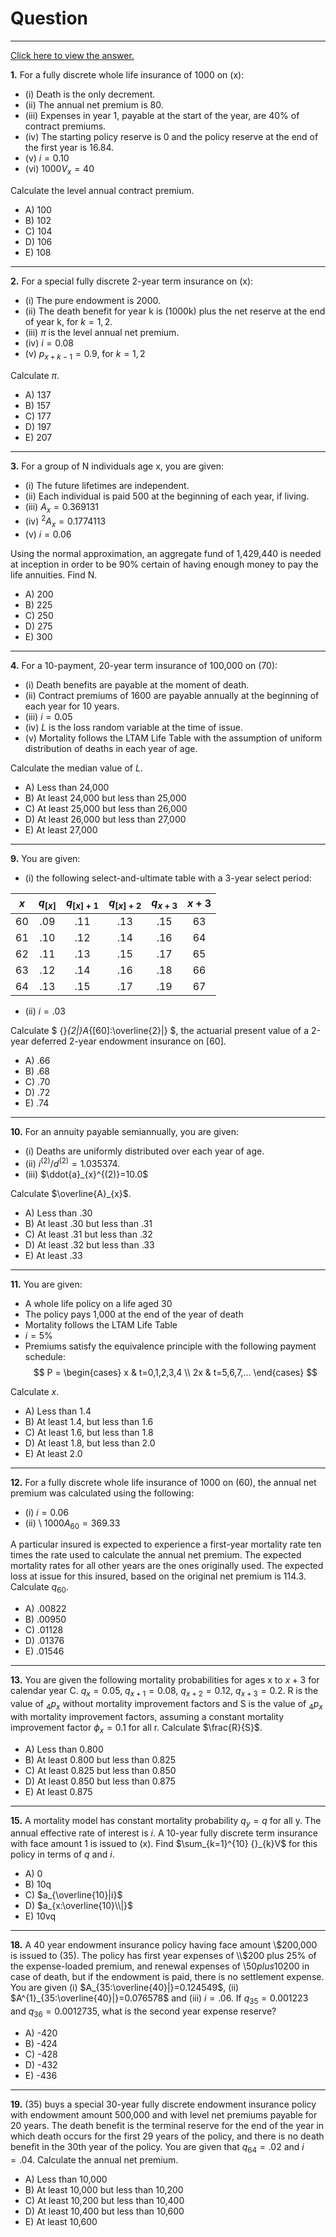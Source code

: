 # Question
---

[Click here to view the answer.](solution.md)

**1.** For a fully discrete whole life insurance of 1000 on (x):

- (i) Death is the only decrement.
- (ii) The annual net premium is 80.
- (iii) Expenses in year 1, payable at the start of the year, are 40% of contract premiums.
- (iv) The starting policy reserve is 0 and the policy reserve at the end of the first year is 16.84.
- (v) $i=0.10$
- (vi) $1000V_{x}=40$



Calculate the level annual contract premium.

- A) 100
- B) 102
- C) 104
- D) 106
- E) 108

---

**2.** For a special fully discrete 2-year term insurance on (x):

- (i) The pure endowment is 2000.
- (ii) The death benefit for year k is (1000k) plus the net reserve at the end of year k, for $k=1,2$.
- (iii) $\pi$ is the level annual net premium.
- (iv) $i=0.08$
- (v) $p_{x+k-1}=0.9$, for $k=1,2$

Calculate $\pi$.

- A) 137
- B) 157
- C) 177
- D) 197
- E) 207

---

**3.** For a group of N individuals age x, you are given:

- (i) The future lifetimes are independent.
- (ii) Each individual is paid 500 at the beginning of each year, if living.
- (iii) $A_{x}=0.369131$
- (iv) ${}^2A_{x} = 0.1774113$
- (v) $i=0.06$

Using the normal approximation, an aggregate fund of 1,429,440 is needed at inception in order to be 90% certain of having enough money to pay the life annuities. Find N.

- A) 200
- B) 225
- C) 250
- D) 275
- E) 300

---

**4.** For a 10-payment, 20-year term insurance of 100,000 on (70):

- (i) Death benefits are payable at the moment of death.
- (ii) Contract premiums of 1600 are payable annually at the beginning of each year for 10 years.
- (iii) $i=0.05$
- (iv) $L$ is the loss random variable at the time of issue.
- (v) Mortality follows the LTAM Life Table with the assumption of uniform distribution of deaths in each year of age.

Calculate the median value of $L$.

- A) Less than 24,000
- B) At least 24,000 but less than 25,000
- C) At least 25,000 but less than 26,000
- D) At least 26,000 but less than 27,000
- E) At least 27,000

---

**9.** You are given:

- (i) the following select-and-ultimate table with a 3-year select period:

| $x$ | $q_{[x]}$ | $q_{[x]+1}$ | $q_{[x]+2}$ | $q_{x+3}$ | $x+3$ |
|:---:|:---------:|:-----------:|:-----------:|:---------:|:-----:|
| 60  | .09       | .11         | .13         | .15       | 63    |
| 61  | .10       | .12         | .14         | .16       | 64    |
| 62  | .11       | .13         | .15         | .17       | 65    |
| 63  | .12       | .14         | .16         | .18       | 66    |
| 64  | .13       | .15         | .17         | .19       | 67    |

- (ii) $i=.03$

Calculate $ {}_{2|}A_{[60]:\overline{2}|} $, the actuarial present value of a 2-year deferred 2-year endowment insurance on [60].


- A) .66
- B) .68
- C) .70
- D) .72
- E) .74

---

**10.** For an annuity payable semiannually, you are given:

- (i) Deaths are uniformly distributed over each year of age.
- (ii) $i^{(2)}/d^{(2)}=1.035374$.
- (iii) $\ddot{a}_{x}^{(2)}=10.0$

Calculate $\overline{A}_{x}$.

- A) Less than .30
- B) At least .30 but less than .31
- C) At least .31 but less than .32
- D) At least .32 but less than .33
- E) At least .33

---

**11.** You are given:

- A whole life policy on a life aged 30
- The policy pays 1,000 at the end of the year of death
- Mortality follows the LTAM Life Table
- $i=5\%$
- Premiums satisfy the equivalence principle with the following payment schedule:
  $$ P = \begin{cases} x & t=0,1,2,3,4 \\ 2x & t=5,6,7,... \end{cases} $$

Calculate $x$.

- A) Less than 1.4
- B) At least 1.4, but less than 1.6
- C) At least 1.6, but less than 1.8
- D) At least 1.8, but less than 2.0
- E) At least 2.0

---

**12.** For a fully discrete whole life insurance of 1000 on (60), the annual net premium was calculated using the following:

- (i) $i=0.06$
- (ii) \ $1000A_{60}=369.33$

A particular insured is expected to experience a first-year mortality rate ten times the rate used to calculate the annual net premium. The expected mortality rates for all other years are the ones originally used. The expected loss at issue for this insured, based on the original net premium is 114.3. Calculate $q_{60}$.

- A) .00822
- B) .00950
- C) .01128
- D) .01376
- E) .01546

---

**13.** You are given the following mortality probabilities for ages x to $x+3$ for calendar year C.
$q_{x}=0.05$, $q_{x+1}=0.08$, $q_{x+2}=0.12$, $q_{x+3}=0.2$.
R is the value of ${}_{4}p_{x}$ without mortality improvement factors and S is the value of ${}_{4}p_{x}$ with mortality improvement factors, assuming a constant mortality improvement factor $\phi_{x}=0.1$ for all r. Calculate $\frac{R}{S}$.

*   A) Less than 0.800
*   B) At least 0.800 but less than 0.825
*   C) At least 0.825 but less than 0.850
*   D) At least 0.850 but less than 0.875
*   E) At least 0.875

---

**15.** A mortality model has constant mortality probability $q_{y}=q$ for all y. The annual effective rate of interest is $i$. A 10-year fully discrete term insurance with face amount 1 is issued to (x). Find $\sum_{k=1}^{10} {}_{k}V$ for this policy in terms of $q$ and $i$.

*   A) 0
*   B) 10q
*   C) $a_{\overline{10}|i}$
*   D) $a_{x:\overline{10}\\|}$
*   E) 10vq

---

**18.** A 40 year endowment insurance policy having face amount \\$200,000 is issued to (35). The policy has first year expenses of \\$200 plus 25% of the expense-loaded premium, and renewal expenses of \\$50 plus 10% of the expense-loaded premium. There is a settlement expense of \\$200 in case of death, but if the endowment is paid, there is no settlement expense. You are given (i) $A_{35:\overline{40}|}=0.124549$, (ii) $A^{1}_{35:\overline{40}|}=0.076578$ and (iii) $i=.06$. If $q_{35}=0.001223$ and $q_{36}=0.0012735$, what is the second year expense reserve?

- A) -420
- B) -424
- C) -428
- D) -432
- E) -436

---

**19.** (35) buys a special 30-year fully discrete endowment insurance policy with endowment amount 500,000 and with level net premiums payable for 20 years. The death benefit is the terminal reserve for the end of the year in which death occurs for the first 29 years of the policy, and there is no death benefit in the 30th year of the policy. You are given that $q_{64}=.02$ and $i=.04$. Calculate the annual net premium.

- A) Less than 10,000
- B) At least 10,000 but less than 10,200
- C) At least 10,200 but less than 10,400
- D) At least 10,400 but less than 10,600
- E) At least 10,600




